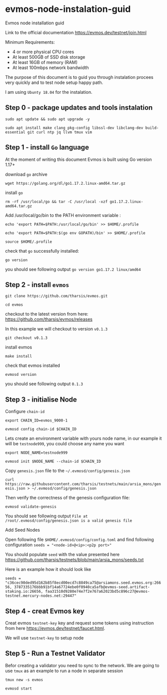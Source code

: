 # evmos-node-instalation-guid
Evmos node installation guid

Link to the official documentation https://evmos.dev/testnet/join.html

Minimum Requirements:
- 4 or more physical CPU cores
- At least 500GB of SSD disk storage
- At least 16GB of memory (RAM)
- At least 100mbps network bandwidth

The purpose of this document is to guid you through instalation procees very quickly and to test node setup happy path.

I am using `Ubunty 18.04` for the instalation.

## Step 0 - package updates and tools instalation

`sudo apt update && sudo apt upgrade -y`

`sudo apt install make clang pkg-config libssl-dev libclang-dev build-essential git curl ntp jq llvm tmux vim`

## Step 1 - install `Go` language 

At the moment of writing this document Evmos is built using Go version 1.17+

download `go` archive  

`wget https://golang.org/dl/go1.17.2.linux-amd64.tar.gz`

install `go` 

`rm -rf /usr/local/go && tar -C /usr/local -xzf go1.17.2.linux-amd64.tar.gz`

Add /usr/local/go/bin to the PATH environment variable : 

`echo 'export PATH=$PATH:/usr/local/go/bin' >> $HOME/.profile`

`echo 'export PATH=$PATH:$(go env GOPATH)/bin' >> $HOME/.profile`

`source $HOME/.profile`

check that `go` successfully installed:

`go version`

you should see following output `go version go1.17.2 linux/amd64`

## Step 2 - install `evmos`

`git clone https://github.com/tharsis/evmos.git`

`cd evmos`

checkout to the latest version from here: https://github.com/tharsis/evmos/releases

In this example we will checkout to version `v0.1.3`

`git checkout v0.1.3`

install evmos

`make install`

check that evmos installed

`evmosd version`

you should see following output `0.1.3`


## Step 3 - initialise Node

Configure `chain-id`

`export CHAIN_ID=evmos_9000-1`

`evmosd config chain-id $CHAIN_ID`

Lets create an environment variable with yours node name, in our example it will be `testnode999`, you could choose any name you want

`export NODE_NAME=testnode999`

`evmosd init $NODE_NAME --chain-id $CHAIN_ID`

Copy `genesis.json` file to the `~/.evmosd/config/genesis.json`

`curl https://raw.githubusercontent.com/tharsis/testnets/main/arsia_mons/genesis.json > ~/.evmosd/config/genesis.json`

Then verify the correctness of the genesis configuration file:

`evmosd validate-genesis`

You should see following output `File at /root/.evmosd/config/genesis.json is a valid genesis file`

Add Seed Nodes

Open following file `$HOME/.evmosd/config/config.toml` and find following configuration `seeds = "<node-id>@<ip>:<p2p port>"`

You should populate `seed` with the value presented here https://github.com/tharsis/testnets/blob/main/arsia_mons/seeds.txt

Here is an example how it should look like 

`seeds = "c36cec90ded95d162b85f8ecd00ecd7c8849ca75@arsiamons.seed.evmos.org:26656, 3787335176bbb91bf14a67724ebe0f0940ca5afb@evmos-seed.artifact-staking.io:26656, faa31510d9280e74e7f2e767a62023bd5c896c27@evmos-testnet.mercury-nodes.net:29447"`


## Step 4 - creat Evmos key

Creat evmos `testnet-key` key and request some tokens using instruction from here https://evmos.dev/testnet/faucet.html.

We will use `testnet-key` to setup node

## Step 5 - Run a Testnet Validator

Befor creating a validator you need to sync to the network. We are going to use `tmux` as an example to run a node in separate session

`tmux new -s evmos`

`evmosd start`










